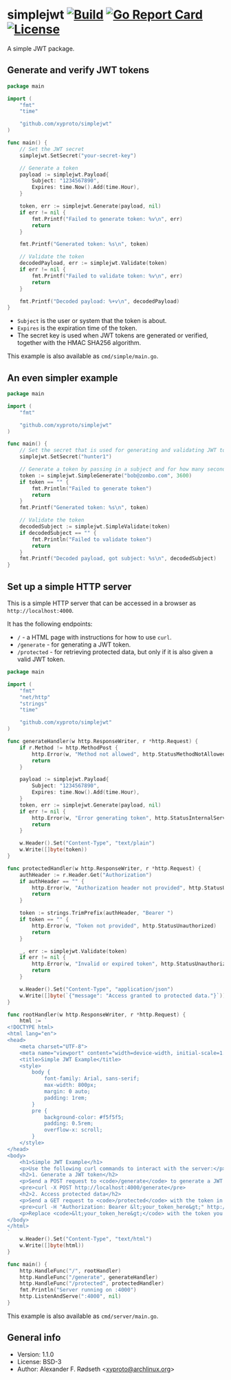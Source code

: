 # simplejwt [![Build](https://github.com/xyproto/simplejwt/actions/workflows/build.yml/badge.svg)](https://github.com/xyproto/simplejwt/actions/workflows/build.yml) [![Go Report Card](https://goreportcard.com/badge/github.com/xyproto/simplejwt)](https://goreportcard.com/report/github.com/xyproto/simplejwt) [![License](https://img.shields.io/badge/license-BSD-green.svg?style=flat)](https://raw.githubusercontent.com/xyproto/simplejwt/main/LICENSE)

A simple JWT package.

## Generate and verify JWT tokens

```go
package main

import (
    "fmt"
    "time"

    "github.com/xyproto/simplejwt"
)

func main() {
    // Set the JWT secret
    simplejwt.SetSecret("your-secret-key")

    // Generate a token
    payload := simplejwt.Payload{
        Subject: "1234567890",
        Expires: time.Now().Add(time.Hour),
    }

    token, err := simplejwt.Generate(payload, nil)
    if err != nil {
        fmt.Printf("Failed to generate token: %v\n", err)
        return
    }

    fmt.Printf("Generated token: %s\n", token)

    // Validate the token
    decodedPayload, err := simplejwt.Validate(token)
    if err != nil {
        fmt.Printf("Failed to validate token: %v\n", err)
        return
    }

    fmt.Printf("Decoded payload: %+v\n", decodedPayload)
}
```

* `Subject` is the user or system that the token is about.
* `Expires` is the expiration time of the token.
* The secret key is used when JWT tokens are generated or verified, together with the HMAC SHA256 algorithm.

This example is also available as `cmd/simple/main.go`.

## An even simpler example

```go
package main

import (
    "fmt"

    "github.com/xyproto/simplejwt"
)

func main() {
    // Set the secret that is used for generating and validating JWT tokens
    simplejwt.SetSecret("hunter1")

    // Generate a token by passing in a subject and for how many seconds the token should last
    token := simplejwt.SimpleGenerate("bob@zombo.com", 3600)
    if token == "" {
        fmt.Println("Failed to generate token")
        return
    }
    fmt.Printf("Generated token: %s\n", token)

    // Validate the token
    decodedSubject := simplejwt.SimpleValidate(token)
    if decodedSubject == "" {
        fmt.Println("Failed to validate token")
        return
    }
    fmt.Printf("Decoded payload, got subject: %s\n", decodedSubject)
}
```

## Set up a simple HTTP server

This is a simple HTTP server that can be accessed in a browser as `http://localhost:4000`.

It has the following endpoints:

* `/` - a HTML page with instructions for how to use `curl`.
* `/generate`  - for generating a JWT token.
* `/protected` - for retrieving protected data, but only if it is also given a valid JWT token.

```go
package main

import (
    "fmt"
    "net/http"
    "strings"
    "time"

    "github.com/xyproto/simplejwt"
)

func generateHandler(w http.ResponseWriter, r *http.Request) {
    if r.Method != http.MethodPost {
        http.Error(w, "Method not allowed", http.StatusMethodNotAllowed)
        return
    }

    payload := simplejwt.Payload{
        Subject: "1234567890",
        Expires: time.Now().Add(time.Hour),
    }
    token, err := simplejwt.Generate(payload, nil)
    if err != nil {
        http.Error(w, "Error generating token", http.StatusInternalServerError)
        return
    }

    w.Header().Set("Content-Type", "text/plain")
    w.Write([]byte(token))
}

func protectedHandler(w http.ResponseWriter, r *http.Request) {
    authHeader := r.Header.Get("Authorization")
    if authHeader == "" {
        http.Error(w, "Authorization header not provided", http.StatusUnauthorized)
        return
    }

    token := strings.TrimPrefix(authHeader, "Bearer ")
    if token == "" {
        http.Error(w, "Token not provided", http.StatusUnauthorized)
        return
    }

    _, err := simplejwt.Validate(token)
    if err != nil {
        http.Error(w, "Invalid or expired token", http.StatusUnauthorized)
        return
    }

    w.Header().Set("Content-Type", "application/json")
    w.Write([]byte(`{"message": "Access granted to protected data."}`))
}

func rootHandler(w http.ResponseWriter, r *http.Request) {
    html := `
<!DOCTYPE html>
<html lang="en">
<head>
    <meta charset="UTF-8">
    <meta name="viewport" content="width=device-width, initial-scale=1.0">
    <title>Simple JWT Example</title>
    <style>
        body {
            font-family: Arial, sans-serif;
            max-width: 800px;
            margin: 0 auto;
            padding: 1rem;
        }
        pre {
            background-color: #f5f5f5;
            padding: 0.5rem;
            overflow-x: scroll;
        }
    </style>
</head>
<body>
    <h1>Simple JWT Example</h1>
    <p>Use the following curl commands to interact with the server:</p>
    <h2>1. Generate a JWT token</h2>
    <p>Send a POST request to <code>/generate</code> to generate a JWT token:</p>
    <pre>curl -X POST http://localhost:4000/generate</pre>
    <h2>2. Access protected data</h2>
    <p>Send a GET request to <code>/protected</code> with the token in the Authorization header to access protected data:</p>
    <pre>curl -H "Authorization: Bearer &lt;your_token_here&gt;" http://localhost:4000/protected</pre>
    <p>Replace <code>&lt;your_token_here&gt;</code> with the token you received from the previous command.</p>
</body>
</html>
`
    w.Header().Set("Content-Type", "text/html")
    w.Write([]byte(html))
}

func main() {
    http.HandleFunc("/", rootHandler)
    http.HandleFunc("/generate", generateHandler)
    http.HandleFunc("/protected", protectedHandler)
    fmt.Println("Server running on :4000")
    http.ListenAndServe(":4000", nil)
}
```

This example is also available as `cmd/server/main.go`.

## General info

* Version: 1.1.0
* License: BSD-3
* Author: Alexander F. Rødseth &lt;xyproto@archlinux.org&gt;
